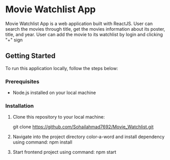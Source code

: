 # Movie Watchlist App

Movie Watchlist App is a web application built with ReactJS. User can search the movies through title, get the movies information about its poster, title, and year. User can add the movie to its watchlist by login and clicking "+" sign

## Getting Started

To run this application locally, follow the steps below:

### Prerequisites

- Node.js installed on your local machine

### Installation

1. Clone this repository to your local machine:

   git clone https://github.com/Sohailahmad7692/Movie_Watchlist.git

2. Navigate into the project directory color-a-word and install dependency using command:
   npm install
3. Start frontend project using command:
   npm start
